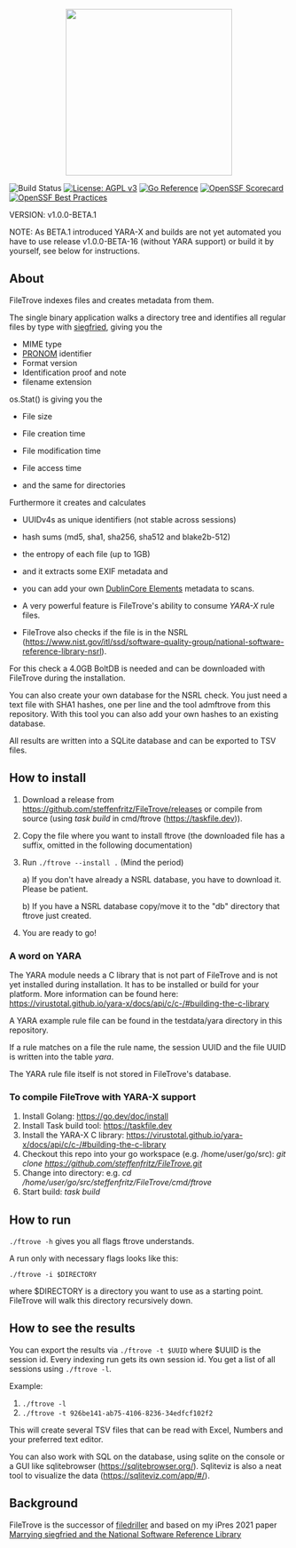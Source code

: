 <p align="center">
<img src="https://github.com/steffenfritz/FileTrove/assets/16431534/b8c1456d-08bb-48bb-afcf-5e99db8466b9" width="300">
</p>



![Build Status](https://github.com/steffenfritz/FileTrove/actions/workflows/buildstatus.yml/badge.svg)
[![License: AGPL v3](https://img.shields.io/badge/License-AGPL_v3-blue.svg)](https://www.gnu.org/licenses/agpl-3.0)
[![Go Reference](https://pkg.go.dev/badge/github.com/steffenfritz/FileTrove.svg)](https://pkg.go.dev/github.com/steffenfritz/FileTrove)
[![OpenSSF Scorecard](https://api.scorecard.dev/projects/github.com/steffenfritz/FileTrove/badge)](https://scorecard.dev/viewer/?uri=github.com/steffenfritz/FileTrove)
[![OpenSSF Best Practices](https://www.bestpractices.dev/projects/8952/badge)](https://www.bestpractices.dev/projects/8952)


VERSION: v1.0.0-BETA.1

NOTE: As BETA.1 introduced YARA-X and builds are not yet automated you have to use release v1.0.0-BETA-16 (without YARA support) or build it by yourself, see below for instructions.


## About

FileTrove indexes files and creates metadata from them.

The single binary application walks a directory tree and identifies all regular files by type with [siegfried](https://github.com/richardlehane/siegfried), giving you the 

* MIME type
* [PRONOM](https://www.nationalarchives.gov.uk/PRONOM/) identifier
* Format version
* Identification proof and note
* filename extension

os.Stat() is giving you the

* File size
* File creation time
* File modification time
* File access time

* and the same for directories


Furthermore it creates and calculates

* UUIDv4s as unique identifiers (not stable across sessions)
* hash sums (md5, sha1, sha256, sha512 and blake2b-512)
* the entropy of each file (up to 1GB)

* and it extracts some EXIF metadata and 
* you can add your own [DublinCore Elements](https://www.dublincore.org/specifications/dublin-core/usageguide/elements/) metadata to scans.


* A very powerful feature is FileTrove's ability to consume *YARA-X* rule files.


* FileTrove also checks if the file is in the NSRL (https://www.nist.gov/itl/ssd/software-quality-group/national-software-reference-library-nsrl).

For this check a 4.0GB BoltDB is needed and can be downloaded with FileTrove during the installation. 

You can also create your own database for the NSRL check. You just need a text file with SHA1 hashes, one per line and the tool admftrove from this repository. With this tool you can also add your own hashes to an existing database.


All results are written into a SQLite database and can be exported to TSV files.


## How to install
1. Download a release from https://github.com/steffenfritz/FileTrove/releases or compile from source (using _task build_ in cmd/ftrove (https://taskfile.dev)).
2. Copy the file where you want to install ftrove (the downloaded file has a suffix, omitted in the following documentation)
3. Run `./ftrove --install .`  (Mind the period)
   
	a) If you don't have already a NSRL database, you have to download it. Please be patient.
    
	b) If you have a NSRL database copy/move it to the "db" directory that ftrove just created.

4. You are ready to go!

### A word on YARA
The YARA module needs a C library that is not part of FileTrove and is not yet installed during installation.
It has to be installed or build for your platform. More information can be found here: https://virustotal.github.io/yara-x/docs/api/c/c-/#building-the-c-library

A YARA example rule file can be found in the testdata/yara directory in this repository.

If a rule matches on a file the rule name, the session UUID and the file UUID is written into the table *yara*.

The YARA rule file itself is not stored in FileTrove's database.


### To compile FileTrove with YARA-X support 

1. Install Golang: https://go.dev/doc/install
2. Install Task build tool: https://taskfile.dev
3. Install the YARA-X C library: https://virustotal.github.io/yara-x/docs/api/c/c-/#building-the-c-library
4. Checkout this repo into your go workspace (e.g. /home/user/go/src): _git clone https://github.com/steffenfritz/FileTrove.git_
5. Change into directory: e.g. _cd /home/user/go/src/steffenfritz/FileTrove/cmd/ftrove_
6. Start build: _task build_


## How to run
`./ftrove -h` gives you all flags ftrove understands.

A run only with necessary flags looks like this:

`./ftrove -i $DIRECTORY`

where $DIRECTORY is a directory you want to use as a starting point. FileTrove will walk this directory recursively down.

## How to see the results
You can export the results via `./ftrove -t $UUID` where $UUID is the session id. 
Every indexing run gets its own session id. You get a list of all sessions using `./ftrove -l`. 

Example:

1. `./ftrove -l`
2. `./ftrove -t 926be141-ab75-4106-8236-34edfcf102f2`

This will create several TSV files that can be read with Excel, Numbers and your preferred text editor. 


You can also work with SQL on the database, using sqlite on the console or a GUI like sqlitebrowser (https://sqlitebrowser.org/). Sqliteviz is also a neat tool to visualize the data (https://sqliteviz.com/app/#/).

## Background
FileTrove is the successor of [filedriller](https://github.com/steffenfritz/filedriller) and based on my iPres 2021 paper [Marrying siegfried and the National Software Reference Library](https://phaidra.univie.ac.at/detail/o:1424904)
